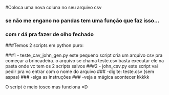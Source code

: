 #Coloca uma nova coluna no seu arquivo csv

### se não me engano no pandas tem uma função que faz isso... 
### com r dá pra fazer de olho fechado

###Temos 2 scripts em python puro:

###1 - teste_cav_john_gen.py
	este pequeno script cria um arquivo csv pra começar a brincadeira. o arquivo se chama teste.csv
	basta executar ele na pasta onde vc tem os 2 scripts salvos
###2 - john_csv.py
	este script vai pedir pra vc entrar com o nome do arquivo
	### -digite: teste.csv (sem aspas)
	### -siga as instruções 
	### -veja a mágica acontecer kkkkk

O script é meio tosco mas funciona =D
	
